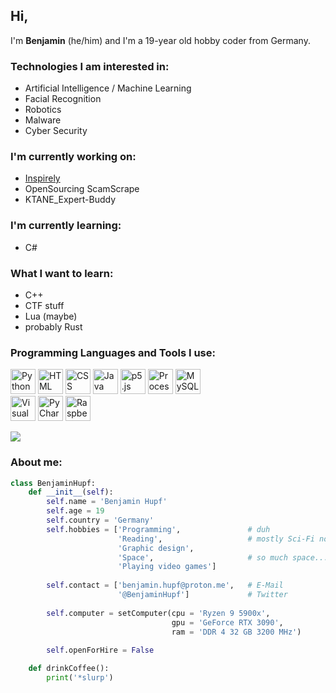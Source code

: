  ## Hi, 
I'm **Benjamin** (he/him) and I'm a 19-year old hobby coder from Germany.

### Technologies I am interested in:
- Artificial Intelligence / Machine Learning
- Facial Recognition
- Robotics
- Malware
- Cyber Security

### I'm currently working on:
- <a href="https://github.com/BenjaminHupf/Inspirely">Inspirely</a>
- OpenSourcing ScamScrape
- KTANE_Expert-Buddy

### I'm currently learning:
- C#

### What I want to learn:
- C++
- CTF stuff
- Lua (maybe)
- probably Rust

### Programming Languages and Tools I use:
<a href="https://www.python.org"><img src="https://user-images.githubusercontent.com/104715363/199490692-6801ae81-7cd4-4186-933c-c0f83d9fc5ce.png" title="Python" width="40"></a>
<a href="https://www.youtube.com/watch?v=dQw4w9WgXcQ"><img src="https://user-images.githubusercontent.com/104715363/199490688-052fa1f6-07a4-4cd5-aa04-288ea9190f34.svg" title="HTML" width="40"></a>
<a href="https://www.youtube.com/watch?v=dQw4w9WgXcQ"><img src="https://user-images.githubusercontent.com/104715363/199490685-821b7390-206a-4c8a-912f-a5048fc5f9b7.svg" title="CSS" width="40"></a>
<a href="https://www.java.com/en/"><img src="https://upload.wikimedia.org/wikipedia/de/e/e1/Java-Logo.svg" title="Java" height="40"></a>
<a href="https://p5js.org"><img src="https://user-images.githubusercontent.com/104715363/199491331-de5a1619-9b84-4af9-8855-a17193856c2d.png" title="p5.js" width="40"></a>
<a href="https://processing.org"><img src="https://user-images.githubusercontent.com/104715363/199491334-59b10772-f21b-46c3-a38f-30eb3216e84e.png" title="Processing" width="40"></a>
<a href="https://www.mysql.com"><img src="https://user-images.githubusercontent.com/104715363/199503547-2a594375-87d3-480a-ba25-52937f886dfe.png" title="MySQL" width="40"></a>
<br>
<a href="https://code.visualstudio.com"><img src="https://user-images.githubusercontent.com/104715363/199504641-02b477ea-ea37-48da-9dde-a1d3c2a8a378.png" title="Visual Studio Code" width="40"></a>
<a href="https://www.jetbrains.com/pycharm/"><img src="https://user-images.githubusercontent.com/104715363/199517237-03c07303-b440-44df-9193-1d944f2218ab.png" title="PyCharm" width="40"></a>
<a href="https://www.raspberrypi.com"><img src="https://user-images.githubusercontent.com/104715363/199517243-f146f7c5-feee-4e6c-b7ba-c7851c1c9f09.png" title="RaspberryPI" height="40"></a>

<p><img align="center" src="https://github-readme-stats.vercel.app/api/top-langs?username=BenjaminHupf&show_icons=true&theme=dark&hide_border=true&locale=en&layout=compact" /></p>

### About me:
```python
class BenjaminHupf:
    def __init__(self):
        self.name = 'Benjamin Hupf'
        self.age = 19
        self.country = 'Germany'
        self.hobbies = ['Programming',               # duh
                        'Reading',                   # mostly Sci-Fi novels
                        'Graphic design',
                        'Space',                     # so much space...need to see it all
                        'Playing video games']
    
        self.contact = ['benjamin.hupf@proton.me',   # E-Mail
                        '@BenjaminHupf']             # Twitter
                       
        self.computer = setComputer(cpu = 'Ryzen 9 5900x', 
                                    gpu = 'GeForce RTX 3090', 
                                    ram = 'DDR 4 32 GB 3200 MHz')
    
        self.openForHire = False

    def drinkCoffee():
        print('*slurp')
```
